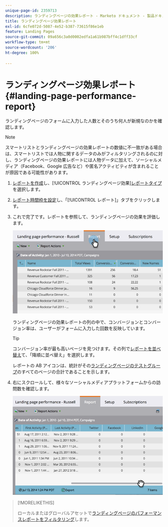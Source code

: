 ```yaml
---
unique-page-id: 2359713
description: ランディングページの効果レポート - Marketo ドキュメント - 製品ドキュメント
title: ランディングページ効果レポート
exl-id: 6cfe072d-5087-4e52-b387-73615f86e1eb
feature: Landing Pages
source-git-commit: 09a656c3a0d0002edfa1a61b987bff4c1dff33cf
workflow-type: tm+mt
source-wordcount: '206'
ht-degree: 100%

---
```


# ランディングページ効果レポート {#landing-page-performance-report}

ランディングページのフォームに入力した人数とそのうち何人が新規なのかを確認します。

>[!NOTE]
>
>スマートリストとランディングページの効果レポートの数値に不一致がある場合は、スマートリストでは人物に関するデータのみがフィルタリングされるのに対し、ランディングページの効果レポートには人物データに加えて、ソーシャルメディア（Facebook、Google 広告など）や匿名アクティビティが含まれることが原因である可能性があります。

1. [レポートを作成](/help/marketo/product-docs/reporting/basic-reporting/creating-reports/create-a-report-in-a-program.md)し、[!UICONTROL ランディングページ効果][レポートタイプ](/help/marketo/product-docs/reporting/basic-reporting/report-types/report-type-overview.md)を選択します。
1. [レポート時間枠を設定](/help/marketo/product-docs/reporting/basic-reporting/editing-reports/change-a-report-time-frame.md)し、「[!UICONTROL レポート]」タブをクリックします。
1. これで完了です。レポートを参照して、ランディングページの効果を評価します。

   ![](assets/image2014-9-16-15-3a53-3a33.png)

   ランディングページの効果レポートの列の中で、コンバージョンとコンバージョン率は、ユーザーがフォームに入力した回数を反映しています。

   >[!TIP]
   >
   >コンバージョン率が最も高いページを見つけます。その列で[レポートを並べ替え](/help/marketo/product-docs/reporting/basic-reporting/editing-reports/sort-report-on-columns.md)て、「降順に並べ替え」を選択します。

   レポートの AB アイコンは、統計がその[ランディングページのテストグループ](/help/marketo/product-docs/demand-generation/landing-pages/understanding-landing-pages/landing-page-test-groups.md)のすべてのページの合計であることを示します。

1. 右にスクロールして、様々なソーシャルメディアプラットフォームからの訪問数を確認します。

   ![](assets/image2014-9-16-15-3a54-3a27.png)

>[!MORELIKETHIS]
>
>ローカルまたはグローバルアセットで[ランディングページのパフォーマンスレポートをフィルタリング](/help/marketo/product-docs/demand-generation/landing-pages/landing-page-actions/filter-a-landing-page-performance-report.md)します。
